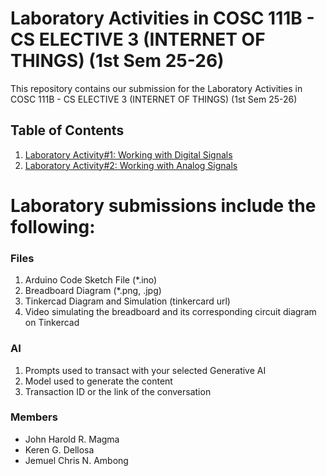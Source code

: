 # Laboratory Activities in COSC 111B - CS ELECTIVE 3 (INTERNET OF THINGS) (1st Sem 25-26)

This repository contains our submission for the Laboratory Activities in COSC 111B - CS ELECTIVE 3 (INTERNET OF THINGS) (1st Sem 25-26)

## Table of Contents
1. [Laboratory Activity#1: Working with Digital Signals](https://github.com/Hexizen/arduino_lab/tree/main/Laboratory%20Activity%231)
2. [Laboratory Activity#2: Working with Analog Signals](https://github.com/Hexizen/arduino_lab/tree/main/Laboratory%20Activity%232)

## <h1> Laboratory submissions include the following: </h1>

### Files

1. Arduino Code Sketch File (*.ino)
2. Breadboard Diagram (*.png, .jpg)
3. Tinkercad Diagram and Simulation (tinkercard url)
4. Video simulating the breadboard and its corresponding circuit diagram on Tinkercad

### AI
1. Prompts used to transact with your selected Generative AI
2. Model used to generate the content
3. Transaction ID or the link of the conversation

### Members
- John Harold R. Magma
- Keren G. Dellosa
- Jemuel Chris N. Ambong
